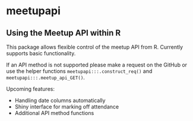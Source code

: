 # meetupapi
## Using the Meetup API within R

This package allows flexible control of the meetup API from R.
Currently supports basic functionality.

If an API method is not supported please make a request on the GitHub or use the 
helper functions `meetupapi:::.construct_req()` and `meetupapi:::.meetup_api_GET()`.

Upcoming features:
* Handling date columns automatically
* Shiny interface for marking off attendance
* Additional API method functions
